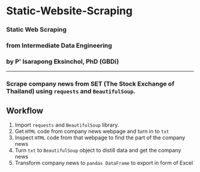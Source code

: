 # Static-Website-Scraping
### Static Web Scraping 
### from Intermediate Data Engineering 
### by P' Isarapong Eksinchol, PhD (GBDi)
---
### Scrape company news from SET (The Stock Exchange of Thailand) using `requests` and `BeautifulSoup`.

## Workflow
1. Import `requests` and `BeautifulSoup` library.
2. Get `HTML` code from company news webpage and turn in to `txt`
3. Inspect `HTML` code from that webpage to find the part of the company news
4. Turn `txt` to `BeautifulSoup` object to distill data and get the company news
5. Transform company news to `pandas DataFrame` to export in form of Excel

